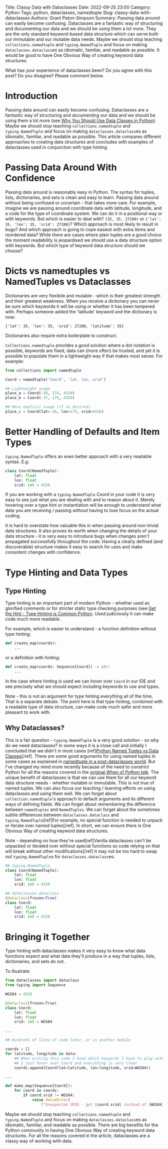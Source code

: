 Title: Classy Data with Dataclasses
Date: 2022-09-25 23:00
Category: Python
Tags: python, dataclasses, namedtuple
Slug: classy-data-with-dataclasses
Authors: Grant Paton-Simpson
Summary: Passing data around can easily become confusing. Dataclasses are a fantastic way of structuring and documenting our data and we should be using them a lot more. They are the only standard keyword-based data structure which can serve both our immutable and our mutable data needs. Maybe we should stop teaching `collections.namedtuple` and `typing.NamedTuple` and focus on making `dataclasses.dataclass`es as idiomatic, familiar, and readable as possible. It would be good to have One Obvious Way of creating keyword data structures.

What has your experience of dataclasses been? Do you agree with this post? Do you disagree? Please comment below.

Introduction
============

Passing data around can easily become confusing. Dataclasses are a fantastic way of structuring and documenting our data and we should be using them a lot more (see [Why You Should Use Data Classes in Python](https://www.giulianopertile.com/blog/why-you-should-use-dataclasses-in-python/)). Maybe we should stop teaching `collections.namedtuple` and `typing.NamedTuple` and focus on making `dataclasses.dataclass`es as idiomatic, familiar, and readable as possible. This article compares different approaches to creating data structures and concludes with examples of dataclasses used in conjunction with type hinting.

Passing Data Around With Confidence
===================================

Passing data around is reasonably easy in Python. The syntax for tuples, lists, dictionaries, and sets is clean and easy to learn. Passing data around without being confused or uncertain - that takes more care. For example, imagine we are passing around coordinate data with latitude, longitude, and a code for the type of coordinate system. We can do it in a positional way or with keywords. But which is easier to deal with? `(35, 35, 27200)` or `{'lat': 35, 'lon': 35, 'srid': 27200}`? Which approach is most likely to result in bugs? And which approach is going to cope easiest with extra items and reordered data? While there are cases where plain tuples are a good choice the moment readability is jeopardised we should use a data structure option with keywords. But which type of keyword data structure should we choose?

Dicts vs namedtuples vs NamedTuples vs Dataclasses
==================================================

Dictionaries are very flexibile and mutable - which is their greatest strength and their greatest weakness. When you receive a dictionary you can never be sure which keywords it will be using or whether it has been tampered with. Perhaps someone added the 'latitude' keyword and the dictionary is now:

`{'lat': 35, 'lon': 35, 'srid': 27200, 'latitude': 35}`

Dictionaries also require extra boilerplate to construct.

`Collections.namedtuple` provides a good solution where a dot notation is possible, keywords are fixed, data can (more often) be trusted, and yet it is possible to populate them in a lightweight way if that makes most sense. For example:

```python
from collections import namedtuple

Coord = namedtuple('Coord', 'lat, lon, srid')

## Lightweight usage
place_a = Coord(-36, 174, 4326)
place_b = Coord(-37, 175, 4326)

## More explicit usage (if so desired)
place_c = Coord(lat=-36, lon=175, srid=4326)
```

Better Handling of Defaults and Item Types
==========================================

`typing.NamedTuple` offers an even better approach with a very readable syntax. E.g.

```python
class Coord(NamedTuple):
    lat: float
    lon: float
    srid: int = 4326
```

If you are working with a `typing.NamedTuple` Coord in your code it is very easy to see just what you are dealing with and to reason about it. Merely hovering over a type hint or instantiation will be enough to understand what data you are receiving / passing without having to lose focus on the actual coding.

It is hard to overstate how valuable this in when passing around non-trivial data structures. It also proves its worth when changing the details of your data structure - it is very easy to introduce bugs when changes aren't propagated successfully throughout the code. Having a clearly defined (and discoverable) structure makes it easy to search for uses and make consistent changes with confidence.

Type Hinting and Data Types
===========================

Type Hinting
------------

Type hinting is an important part of modern Python - whether used as glorified comments or for stricter static type checking purposes (see [Get the Hint - Type Hinting is Common Python](type-hinting-get-the-hint.html). Used judiciously it can make code much more readable.

For example, which is easier to understand - a function definition without type hinting:

```python
def create_map(coords):
    ...
```

or a definition with hinting:

```python
def create_map(coords: Sequence[Coord]) -> str:
    ...
```

In the case where hinting is used we can hover over `Coord` in our IDE and see precisely what we should expect including keywords to use and types.

Note - this is not an argument for type hinting everything all of the time. That is a separate debate. The point here is that type hinting, combined with a readable type of data structure, can make code much safer and more pleasant to work with.

Why Dataclasses?
----------------

This is a fair question - `typing.NamedTuple` is a very good solution - so why do we need dataclasses? In some ways it is a close call and initially I concluded that we didn't in most cases [ref][Python Named Tuples vs Data Classes](http://p-s.co.nz/wordpress/python-named-tuples-vs-data-classes/)[/ref]. There are some good arguments for using named tuples in some cases as explained in [namedtuple in a post-dataclasses world](https://death.andgravity.com/namedtuples). But I've changed my mind more recently because of the need to constrict Python for all the reasons covered in the [original When of Python talk](https://www.youtube.com/watch?v=JnY5MEiqG44). The unique benefit of dataclasses is that we can use them for all our keyword data structure needs - whether mutable or immutable. This is not true of named tuples. We can also focus our teaching / learning efforts on using dataclasses and using them well. We can forget about `collection.namedtuple`'s approach to default arguments and its different ways of defining fields. We can forget about remembering the difference between `namedtuples` and `NamedTuples`.  We can forget about the sometimes subtle differences between `dataclasses.dataclass` and `typing.NamedTuple`[ref]For example, no special function is needed to unpack or iterate over named tuples[/ref]. In short, we can ensure there is One Obvious Way of creating keyword data structures.

Note - depending on how they're used[ref]Vanilla dataclasses can't be unpacked or iterated over without special functions so code relying on that will break without other modifications[/ref] it may not be too hard to swap out `typing.NamedTuple`s for `dataclasses.dataclass`es:

```python
## typing.NamedTuple
class Coord(NamedTuple):
    lat: float
    lon: float
    srid: int = 4326

## dataclasses.dataclass
@dataclass(frozen=True)
class Coord:
    lat: float
    lon: float
    srid: int = 4326
```

Bringing it Together
====================

Type hinting with dataclasses makes it very easy to know what data functions expect and what data they'll produce in a way that tuples, lists, dictionaries, and sets do not.

To illustrate:

```python
from dataclasses import dataclass
from typing import Sequence

WGS84 = 4326

@dataclass(frozen=True)
class Coord:
    lat: float
    lon: float
    srid: int = WGS84

...

## Hundreds of lines of code later, or in another module

coords = []
for latitude, longitude in data:
    ## When writing this code I know which keywords I have to play with
    ## I just hover over Coord and everything is very clear
    coords.append(Coord(lat=latitude, lon=longitude, srid=WGS84))

...

def make_map(Sequence[Coord]):
    for coord in coords:
        if coord.srid != WGS84:
            raise ValueError(
                f"Unexpected SRID - got {coord.srid} instead of {WGS84}")
```

Maybe we should stop teaching `collections.namedtuple` and `typing.NamedTuple` and focus on making `dataclasses.dataclass`es as idiomatic, familiar, and readable as possible. There are big benefits for the Python community in having One Obvious Way of creating keyword data structures. For all the reasons covered in the article, dataclasses are a classy way of working with data.



